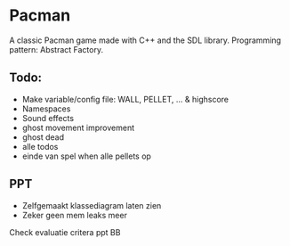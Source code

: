# Pacman
A classic Pacman game made with C++ and the SDL library. 
Programming pattern: Abstract Factory.

## Todo:
- Make variable/config file: WALL, PELLET, ... & highscore
- Namespaces
- Sound effects
- ghost movement improvement
- ghost dead
- alle todos
- einde van spel when alle pellets op


## PPT
- Zelfgemaakt klassediagram laten zien
- Zeker geen mem leaks meer

Check evaluatie critera ppt BB